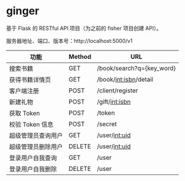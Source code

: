 # ginger
基于 Flask 的 RESTful API 项目（为之前的 fisher 项目创建 API）。



服务器地址、端口、版本号：http://localhost:5000/v1

| 功能               | Method | URL                       |
| ------------------ | ------ | ------------------------- |
| 搜索书籍           | GET    | /book/search?q={key_word} |
| 获得书籍详情页     | GET    | /book/<int:isbn>/detail   |
| 客户端注册         | POST   | /client/register          |
| 新建礼物           | POST   | /gift/<int:isbn>          |
| 获取 Token         | POST   | /token                    |
| 校验 Token 信息    | POST   | /secret                   |
| 超级管理员查询用户 | GET    | /user/<int:uid>           |
| 超级管理员删除用户 | DELETE | /user/<int:uid>           |
| 登录用户自我查询   | GET    | /user                     |
| 登录用户自我删除   | DELETE | /user                     |

